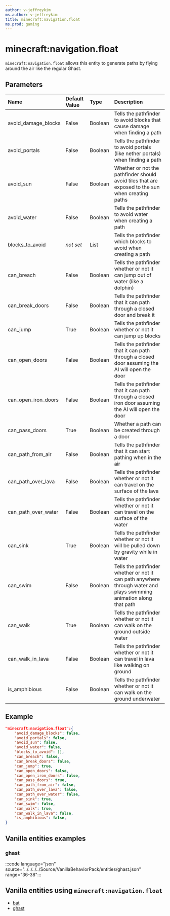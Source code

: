 ```yaml
---
author: v-jeffreykim
ms.author: v-jeffreykim
title: minecraft:navigation.float
ms.prod: gaming
---
```


# minecraft:navigation.float

`minecraft:navigation.float` allows this entity to generate paths by flying around the air like the regular Ghast.

## Parameters

|Name |Default Value  |Type  |Description  |
|:----------|:----------|:----------|:----------|
| avoid_damage_blocks| False| Boolean| Tells the pathfinder to avoid blocks that cause damage when finding a path |
| avoid_portals| False| Boolean| Tells the pathfinder to avoid portals (like nether portals) when finding a path |
| avoid_sun| False| Boolean| Whether or not the pathfinder should avoid tiles that are exposed to the sun when creating paths |
| avoid_water| False| Boolean| Tells the pathfinder to avoid water when creating a path |
| blocks_to_avoid| *not set*| List| Tells the pathfinder which blocks to avoid when creating a path |
| can_breach| False| Boolean| Tells the pathfinder whether or not it can jump out of water (like a dolphin) |
| can_break_doors| False| Boolean| Tells the pathfinder that it can path through a closed door and break it |
| can_jump| True| Boolean| Tells the pathfinder whether or not it can jump up blocks |
| can_open_doors| False| Boolean| Tells the pathfinder that it can path through a closed door assuming the AI will open the door |
| can_open_iron_doors| False| Boolean| Tells the pathfinder that it can path through a closed iron door assuming the AI will open the door |
| can_pass_doors| True| Boolean| Whether a path can be created through a door |
| can_path_from_air| False| Boolean| Tells the pathfinder that it can start pathing when in the air |
| can_path_over_lava| False| Boolean| Tells the pathfinder whether or not it can travel on the surface of the lava |
| can_path_over_water| False| Boolean| Tells the pathfinder whether or not it can travel on the surface of the water |
| can_sink| True| Boolean| Tells the pathfinder whether or not it will be pulled down by gravity while in water |
| can_swim| False| Boolean| Tells the pathfinder whether or not it can path anywhere through water and plays swimming animation along that path |
| can_walk| True| Boolean| Tells the pathfinder whether or not it can walk on the ground outside water |
| can_walk_in_lava| False| Boolean| Tells the pathfinder whether or not it can travel in lava like walking on ground |
| is_amphibious| False| Boolean| Tells the pathfinder whether or not it can walk on the ground underwater |

## Example

```json
"minecraft:navigation.float":{
    "avoid_damage_blocks": false,
    "avoid_portals": false,
    "avoid_sun": false,
    "avoid_water": false,
    "blocks_to_avoid": [],
    "can_breach": false,
    "can_break_doors": false,
    "can_jump": true,
    "can_open_doors": false,
    "can_open_iron_doors": false,
    "can_pass_doors": true,
    "can_path_from_air": false,
    "can_path_over_lava": false,
    "can_path_over_water": false,
    "can_sink": true,
    "can_swim": false,
    "can_walk": true,
    "can_walk_in_lava": false,
    "is_amphibious": false,
}
```

## Vanilla entities examples

### ghast

:::code language="json" source="../../../../Source/VanillaBehaviorPack/entities/ghast.json" range="36-38":::

## Vanilla entities using `minecraft:navigation.float`

- [bat](../../../../Source/VanillaBehaviorPack_Snippets/entities/bat.md)
- [ghast](../../../../Source/VanillaBehaviorPack_Snippets/entities/ghast.md)